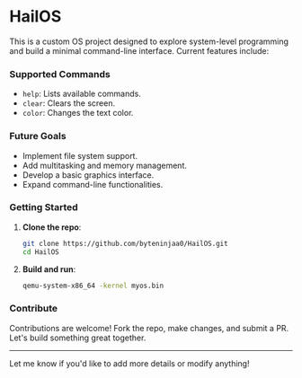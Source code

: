 # HailOS

This is a custom OS project designed to explore system-level programming and build a minimal command-line interface. Current features include:

### Supported Commands

- `help`: Lists available commands.
- `clear`: Clears the screen.
- `color`: Changes the text color.

### Future Goals

- Implement file system support.
- Add multitasking and memory management.
- Develop a basic graphics interface.
- Expand command-line functionalities.

### Getting Started

1. **Clone the repo**:

    ```bash
    git clone https://github.com/byteninjaa0/HailOS.git
    cd HailOS
    ```

2. **Build and run**:

    ```bash
    qemu-system-x86_64 -kernel myos.bin
    ```

### Contribute

Contributions are welcome! Fork the repo, make changes, and submit a PR. Let's build something great together.

---

Let me know if you'd like to add more details or modify anything!
